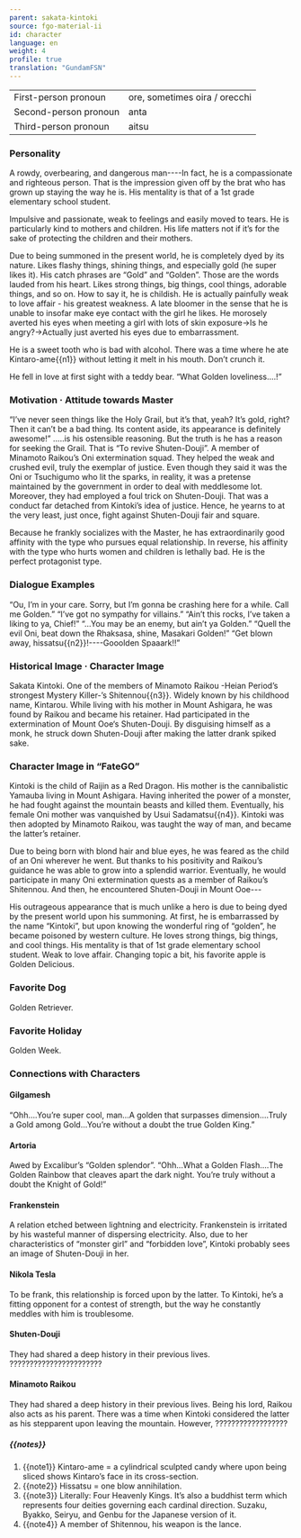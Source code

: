 ```yaml
---
parent: sakata-kintoki
source: fgo-material-ii
id: character
language: en
weight: 4
profile: true
translation: "GundamFSN"
---
```


<table>
  <tr><td>First-person pronoun</td><td>ore, sometimes oira / orecchi</td></tr>
  <tr><td>Second-person pronoun</td><td>anta</td></tr>
  <tr><td>Third-person pronoun</td><td>aitsu</td></tr>
</table>

### Personality

A rowdy, overbearing, and dangerous man----In fact, he is a compassionate and righteous person.
That is the impression given off by the brat who has grown up staying the way he is.
His mentality is that of a 1st grade elementary school student.

Impulsive and passionate, weak to feelings and easily moved to tears.
He is particularly kind to mothers and children. His life matters not if it’s for the sake of protecting the children and their mothers.

Due to being summoned in the present world, he is completely dyed by its nature. Likes flashy things, shining things, and especially gold (he super likes it).
His catch phrases are “Gold” and “Golden”. Those are the words lauded from his heart.
Likes strong things, big things, cool things, adorable things, and so on. How to say it, he is childish.
He is actually painfully weak to love affair - his greatest weakness.
A late bloomer in the sense that he is unable to insofar make eye contact with the girl he likes.
He morosely averted his eyes when meeting a girl with lots of skin exposure->Is he angry?->Actually just averted his eyes due to embarrassment.

He is a sweet tooth who is bad with alcohol. There was a time where he ate Kintaro-ame{{n1}} without letting it melt in his mouth.
Don’t crunch it.

He fell in love at first sight with a teddy bear.
“What Golden loveliness….!”

### Motivation · Attitude towards Master

“I’ve never seen things like the Holy Grail, but it’s that, yeah? It’s gold, right? Then it can’t be a bad thing. Its content aside, its appearance is definitely awesome!”
…..is his ostensible reasoning.
But the truth is he has a reason for seeking the Grail.
That is “To revive Shuten-Douji”.
A member of Minamoto Raikou’s Oni extermination squad. They helped the weak and crushed evil, truly the exemplar of justice. Even though they said it was the Oni or Tsuchigumo who lit the sparks, in reality, it was a pretense maintained by the government in order to deal with meddlesome lot. Moreover, they had employed a foul trick on Shuten-Douji. That was a conduct far detached from Kintoki’s idea of justice. Hence, he yearns to at the very least, just once, fight against Shuten-Douji fair and square.

Because he frankly socializes with the Master, he has extraordinarily good affinity with the type who pursues equal relationship. In reverse, his affinity with the type who hurts women and children is lethally bad. He is the perfect protagonist type.

### Dialogue Examples

“Ou, I’m in your care. Sorry, but I’m gonna be crashing here for a while. Call me Golden.”
“I’ve got no sympathy for villains.”
“Ain’t this rocks, I’ve taken a liking to ya, Chief!”
“…You may be an enemy, but ain’t ya Golden.”
“Quell the evil Oni, beat down the Rhaksasa, shine, Masakari Golden!”
“Get blown away, hissatsu{{n2}}!----Gooolden Spaaark!!”

### Historical Image · Character Image

Sakata Kintoki.
One of the members of Minamoto Raikou -Heian Period’s strongest Mystery Killer-’s Shitennou{{n3}}. Widely known by his childhood name, Kintarou.
While living with his mother in Mount Ashigara, he was found by Raikou and became his retainer.
Had participated in the extermination of Mount Ooe‘s Shuten-Douji. By disguising himself as a monk, he struck down Shuten-Douji after making the latter drank spiked sake.

### Character Image in “FateGO”

Kintoki is the child of Raijin as a Red Dragon. His mother is the cannibalistic Yamauba living in Mount Ashigara.
Having inherited the power of a monster, he had fought against the mountain beasts and killed them.
Eventually, his female Oni mother was vanquished by Usui Sadamatsu{{n4}}. Kintoki was then adopted by Minamoto Raikou, was taught the way of man, and became the latter’s retainer.

Due to being born with blond hair and blue eyes, he was feared as the child of an Oni wherever he went. But thanks to his positivity and Raikou’s guidance he was able to grow into a splendid warrior.
Eventually, he would participate in many Oni extermination quests as a member of Raikou’s Shitennou.
And then, he encountered Shuten-Douji in Mount Ooe---

His outrageous appearance that is much unlike a hero is due to being dyed by the present world upon his summoning.
At first, he is embarrassed by the name “Kintoki”, but upon knowing the wonderful ring of “golden”, he became poisoned by western culture.
He loves strong things, big things, and cool things. His mentality is that of 1st grade elementary school student. Weak to love affair. Changing topic a bit, his favorite apple is Golden Delicious.

### Favorite Dog

Golden Retriever.

### Favorite Holiday

Golden Week.

### Connections with Characters

#### Gilgamesh
“Ohh….You’re super cool, man…A golden that surpasses dimension….Truly a Gold among Gold…You’re without a doubt the true Golden King.”

#### Artoria

Awed by Excalibur’s “Golden splendor”.
“Ohh…What a Golden Flash….The Golden Rainbow that cleaves apart the dark night. You’re truly without a doubt the Knight of Gold!”

#### Frankenstein

A relation etched between lightning and electricity.
Frankenstein is irritated by his wasteful manner of dispersing electricity.
Also, due to her characteristics of “monster girl” and “forbidden love”, Kintoki probably sees an image of Shuten-Douji in her.

#### Nikola Tesla

To be frank, this relationship is forced upon by the latter. To Kintoki, he’s a fitting opponent for a contest of strength, but the way he constantly meddles with him is troublesome.

#### Shuten-Douji

They had shared a deep history in their previous lives.
???????????????????????

#### Minamoto Raikou

They had shared a deep history in their previous lives.
Being his lord, Raikou also acts as his parent. There was a time when Kintoki considered the latter as his stepparent upon leaving the mountain. However, ??????????????????

##### {{notes}}

1. {{note1}} Kintaro-ame = a cylindrical sculpted candy where upon being sliced shows Kintaro’s face in its cross-section.
2. {{note2}} Hissatsu = one blow annihilation.
3. {{note3}} Literally: Four Heavenly Kings. It’s also a buddhist term which represents four deities governing each cardinal direction. Suzaku, Byakko, Seiryu, and Genbu for the Japanese version of it.
4. {{note4}} A member of Shitennou, his weapon is the lance.
